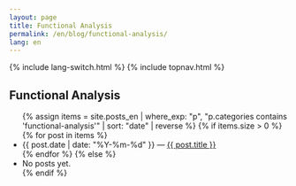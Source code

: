 ```yaml
---
layout: page
title: Functional Analysis
permalink: /en/blog/functional-analysis/
lang: en
---
```


{% include lang-switch.html %} 
{% include topnav.html %}

<h2>Functional Analysis</h2>
<ul>
{% assign items = site.posts_en | where_exp: "p", "p.categories contains 'functional-analysis'" | sort: "date" | reverse %}
{% if items.size > 0 %}
  {% for post in items %}
    <li><span class="muted">{{ post.date | date: "%Y-%m-%d" }}</span> — <a href="{{ post.url | relative_url }}">{{ post.title }}</a></li>
  {% endfor %}
{% else %}
  <li>No posts yet.</li>
{% endif %}
</ul>
